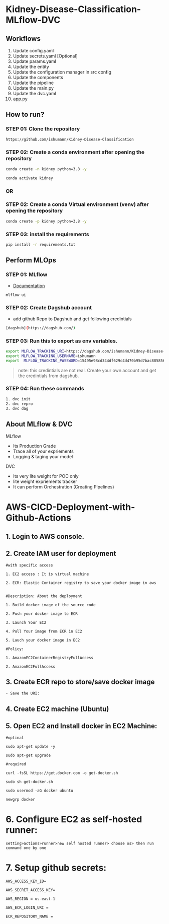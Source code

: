 # Kidney-Disease-Classification-MLflow-DVC


## Workflows

1. Update config.yaml
2. Update secrets.yaml [Optional]
3. Update params.yaml
4. Update the entity
5. Update the configuration manager in src config
6. Update the components
7. Update the pipeline 
8. Update the main.py
9. Update the dvc.yaml
10. app.py



## How to run?

### STEP 01: Clone the repository

```bash
https://github.com/ishumann/Kidney-Disease-Classification
```
### STEP 02: Create a conda environment after opening the repository

```bash
conda create -n kidney python=3.8 -y
```
```bash
conda activate kidney
```

### OR

### STEP 02: Create a conda Virtual environment (venv) after opening the repository

```bash
conda create -p kidney python=3.8 -y
```



### STEP 03: install the requirements

```bash
pip install -r requirements.txt
```


## Perform MLOps

### STEP 01: MLflow

- [Documentation](https://mlflow.org/docs/latest/index.html)


```bash
mlflow ui
```
### STEP 02:  Create Dagshub account
* add github Repo to Dagshub and get following credintials

```bash
[dagshub](https://dagshub.com/)
```

### STEP 03: Run this to export as env variables.

```bash
export MLFLOW_TRACKING_URI=https://dagshub.com/ishumann/Kidney-Disease-Classification.mlflow
export MLFLOW_TRACKING_USERNAME=ishumann
export  MLFLOW_TRACKING_PASSWORD=15495e98cd344df629c4d470b95d7bac88585699
```

> note: this credintials are not real. Create your own account and get the credintials from dagshub.


### STEP 04: Run these commands

```bash 
1. dvc init
2. dvc repro
3. dvc dag
```





 
## About MLflow & DVC

MLflow

 - Its Production Grade
 - Trace all of your expriements
 - Logging & taging your model


DVC 

 - Its very lite weight for POC only
 - lite weight expriements tracker
 - It can perform Orchestration (Creating Pipelines)



# AWS-CICD-Deployment-with-Github-Actions

## 1. Login to AWS console.

## 2. Create IAM user for deployment

	#with specific access

	1. EC2 access : It is virtual machine

	2. ECR: Elastic Container registry to save your docker image in aws


	#Description: About the deployment

	1. Build docker image of the source code

	2. Push your docker image to ECR

	3. Launch Your EC2 

	4. Pull Your image from ECR in EC2

	5. Lauch your docker image in EC2

	#Policy:

	1. AmazonEC2ContainerRegistryFullAccess

	2. AmazonEC2FullAccess

	
## 3. Create ECR repo to store/save docker image
    - Save the URI: 

	
## 4. Create EC2 machine (Ubuntu) 

## 5. Open EC2 and Install docker in EC2 Machine:
	
	
	#optinal

	sudo apt-get update -y

	sudo apt-get upgrade
	
	#required

	curl -fsSL https://get.docker.com -o get-docker.sh

	sudo sh get-docker.sh

	sudo usermod -aG docker ubuntu

	newgrp docker
	
# 6. Configure EC2 as self-hosted runner:
    setting>actions>runner>new self hosted runner> choose os> then run command one by one


# 7. Setup github secrets:

    AWS_ACCESS_KEY_ID=

    AWS_SECRET_ACCESS_KEY=

    AWS_REGION = us-east-1

    AWS_ECR_LOGIN_URI = 

    ECR_REPOSITORY_NAME = 



